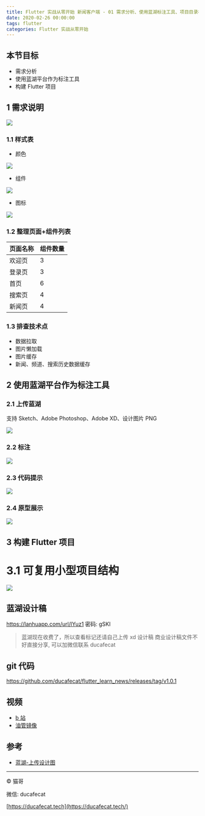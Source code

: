 ```yaml
---
title: Flutter 实战从零开始 新闻客户端 - 01 需求分析、使用蓝湖标注工具、项目目录构建
date: 2020-02-26 00:00:00
tags: flutter
categories: Flutter 实战从零开始
---
```


## 本节目标

- 需求分析
- 使用蓝湖平台作为标注工具
- 构建 Flutter 项目

## 1 需求说明

![](2020-02-27-10-31-41.png)

### 1.1 样式表

- 颜色

![](2020-02-26-17-52-10.png)

- 组件

![](2020-02-26-17-59-36.png)

- 图标

![](2020-02-27-10-03-03.png)

### 1.2 整理页面+组件列表

| 页面名称 | 组件数量 |
| -------- | -------- |
| 欢迎页   | 3        |
| 登录页   | 3        |
| 首页     | 6        |
| 搜索页   | 4        |
| 新闻页   | 4        |

### 1.3 排查技术点

- 数据拉取
- 图片懒加载
- 图片缓存
- 新闻、频道、搜索历史数据缓存

## 2 使用蓝湖平台作为标注工具

### 2.1 上传蓝湖

支持 Sketch、Adobe Photoshop、Adobe XD、设计图片 PNG

![](2020-02-27-10-05-23.png)

### 2.2 标注

![](2020-02-27-10-32-17.png)

### 2.3 代码提示

![](2020-02-27-10-33-19.png)

### 2.4 原型展示

![](2020-02-27-11-03-37.png)

## 3 构建 Flutter 项目

# 3.1 可复用小型项目结构

![](2020-02-27-10-59-10.png)

## 蓝湖设计稿

https://lanhuapp.com/url/lYuz1
密码: gSKl

> 蓝湖现在收费了，所以查看标记还请自己上传 xd 设计稿
> 商业设计稿文件不好直接分享, 可以加微信联系 ducafecat

## git 代码

https://github.com/ducafecat/flutter_learn_news/releases/tag/v1.0.1

## 视频

- [b 站](https://www.bilibili.com/video/av92158011/)
- [油管镜像](https://youtu.be/Uucg6GGGBsY)

## 参考

- [蓝湖-上传设计图](https://lanhuapp.com/cms/#/sos)

---

© 猫哥

微信: ducafecat

[https://ducafecat.tech](https://ducafecat.tech/)

